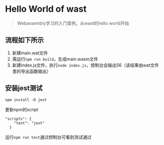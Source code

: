 # Hello World of wast

> Webassembly学习的入门案例，从wast的hello world开始

## 流程如下所示
1. 新建main.wat文件
2. 需运行`npm run build`，生成main.wasm文件
3. 新建index.js文件，执行`node index.js`，控制台会输出56（该结果由wat文件里的导出函数输出）

## 安装jest测试
```
npm install -D jest
```
更新npm的script

```
"scripts": {
    "test": "jest"
  }
```
运行`npm run test`通过控制台可看到测试通过
